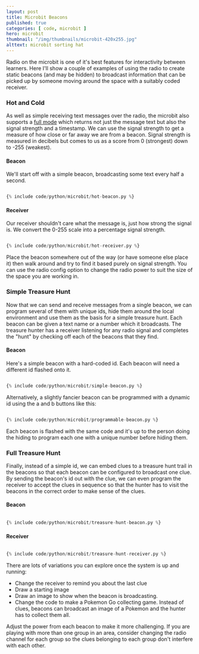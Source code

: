 ```yaml
---
layout: post
title: Microbit Beacons
published: true
categories: [ code, microbit ]
hero: microbit
thumbnail: "/img/thumbnails/microbit-420x255.jpg"
alttext: microbit sorting hat
---
```


Radio on the microbit is one of it's best features for interactivity between learners. Here I'll show a couple of examples of 
using the radio to create static beacons (and may be hidden) to broadcast information that can be picked up by someone 
moving around the space with a suitably coded receiver.

### Hot and Cold

As well as simple receiving text messages over the radio, the microbit also supports a 
<a href="https://microbit-micropython.readthedocs.io/en/latest/radio.html#radio.receive_full">full mode</a> which 
returns not just the message text but also the signal strength and a timestamp. We can use the signal strength to get a 
measure of how close or far away we are from a beacon. Signal strength is measured in decibels but comes to us as a 
score from 0 (strongest) down to -255 (weakest).


#### Beacon

We'll start off with a simple beacon, broadcasting some text every half a second. 

```python

{% include code/python/microbit/hot-beacon.py %}

```


#### Receiver

Our receiver shouldn't care what the message is, just how strong the signal is. We convert the 0-255 scale into a percentage 
signal strength. 


```python

{% include code/python/microbit/hot-receiver.py %}

```

Place the beacon somewhere out of the way (or have someone else place it) then walk around and try to find it based 
purely on signal strength. You can use the radio config option to change the radio power to suit the size of 
the space you are working in. 


### Simple Treasure Hunt

Now that we can send and receive messages from a single beacon, we can program several of them with unique ids, 
hide them around the local environment and use them as the basis for a simple treasure hunt. Each beacon can be 
given a text name or a number which it broadcasts. The treasure hunter has a receiver listening for any radio signal 
and completes the "hunt" by checking off each of the beacons that they find. 


#### Beacon 

Here's a simple beacon with a hard-coded id. Each beacon will need a different id flashed onto it. 

```python

{% include code/python/microbit/simple-beacon.py %}

```

Alternatively, a slightly fancier beacon can be programmed with a dynamic id using the a and b buttons like this:

```python

{% include code/python/microbit/programmable-beacon.py %}

```

Each beacon is flashed with the same code and it's up to the person doing the hiding to program each one with a 
unique number before hiding them. 


### Full Treasure Hunt

Finally, instead of a simple id, we can embed clues to a treasure hunt trail in the beacons so that each beacon 
can be configured to broadcast one clue. By sending the beacon's id out with the clue, we can even program 
the receiver to accept the clues in sequence so that the hunter has to visit the beacons in the correct 
order to make sense of the clues. 


#### Beacon 

```python

{% include code/python/microbit/treasure-hunt-beacon.py %}

```


#### Receiver

```python

{% include code/python/microbit/treasure-hunt-receiver.py %}

```

There are lots of variations you can explore once the system is up and running:

* Change the receiver to remind you about the last clue
* Draw a starting image
* Draw an image to show when the beacon is broadcasting.
* Change the code to make a Pokemon Go collecting game. Instead of clues, beacons can 
broadcast an image of a Pokemon and the hunter has to collect them all. 

Adjust the power from each beacon to make it more challenging. If you are playing with more than 
one group in an area, consider changing the radio channel for each group so the clues belonging 
to each group don't interfere with each other.
